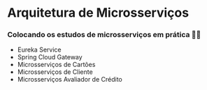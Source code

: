 # Arquitetura de Microsserviços
### Colocando os estudos de microsserviços em prática 📖🎯

* Eureka Service
* Spring Cloud Gateway
* Microsserviços de Cartões
* Microsserviços de Cliente
* Microsserviços Avaliador de Crédito


